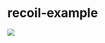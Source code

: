 # recoil-example
 
[![](https://www.dropbox.com/s/vs6yj28w0ct68rg/Frame%2035.svg?dl=0&raw=1)](https://github.com/user/repository/subscription)

